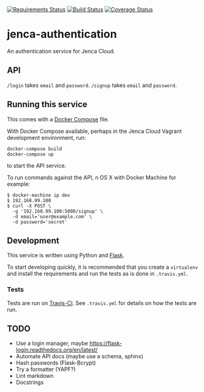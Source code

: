 [![Requirements Status](https://requires.io/github/jenca-cloud/jenca-authentication/requirements.svg?branch=master)](https://requires.io/github/jenca-cloud/jenca-authentication/requirements/?branch=master) [![Build Status](https://travis-ci.org/jenca-cloud/jenca-authentication.svg?branch=master)](https://travis-ci.org/jenca-cloud/jenca-authentication) [![Coverage Status](https://coveralls.io/repos/jenca-cloud/jenca-authentication/badge.svg?branch=master&service=github)](https://coveralls.io/github/jenca-cloud/jenca-authentication?branch=master)

# jenca-authentication

An authentication service for Jenca Cloud.

## API

`/login` takes `email` and `password`.
`/signup` takes `email` and `password`.

## Running this service

This comes with a [Docker Compose](https://docs.docker.com/compose/) file. 

With Docker Compose available, perhaps in the Jenca Cloud Vagrant development environment, run:

```
docker-compose build
docker-compose up
```

to start the API service.

To run commands against the API, n OS X with Docker Machine for example:

```
$ docker-machine ip dev
$ 192.168.99.100
$ curl -X POST \
  -g '192.168.99.100:5000/signup' \
  -d email='user@example.com' \
  -d password='secret'
```

## Development

This service is written using Python and [Flask](http://flask.pocoo.org).

To start developing quickly, it is recommended that you create a `virtualenv` and install the requirements and run the tests as is done in `.travis.yml`.

### Tests

Tests are run on [Travis-CI](https://travis-ci.org/jenca-cloud/jenca-authentication).
See `.travis.yml` for details on how the tests are run.

## TODO

* Use a login manager, maybe https://flask-login.readthedocs.org/en/latest/
* Automate API docs (maybe use a schema, sphinx)
* Hash passwords (Flask-Bcrypt)
* Try a formatter (YAPF?)
* Lint markdown
* Docstrings
